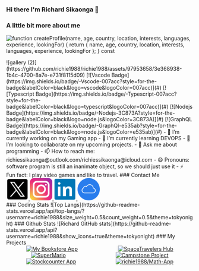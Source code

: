 ### Hi there I'm Richard Sikaonga 👋

### A little bit more about me


![function createProfile(name, age, country, location, interests, languages, experience, lookingFor) { return { name, age, country, location, interests, languages, experience, lookingFor }; } const ](https://github.com/richie1988/richie1988/assets/97953658/56a3e171-b781-46a4-81fb-874d5f1a89da)


<!--->

![gallery (2)](https://github.com/richie1988/richie1988/assets/97953658/3e368938-1b4c-4700-8a7e-e731f8115d09)
 [![Vscode Badge](https://img.shields.io/badge/-Vscode-007acc?style=for-the-badge&labelColor=black&logo=vscode&logoColor=007acc)](#) [![Typescript Badge](https://img.shields.io/badge/-Typescript-007acc?style=for-the-badge&labelColor=black&logo=typescript&logoColor=007acc)](#) [![Nodejs Badge](https://img.shields.io/badge/-Nodejs-3C873A?style=for-the-badge&labelColor=black&logo=node.js&logoColor=3C873A)](#) [![GraphQL Badge](https://img.shields.io/badge/-GraphQl-e535ab?style=for-the-badge&labelColor=black&logo=node.js&logoColor=e535ab)](#)


- 🔭 I’m currently working on my Gaming app
- 🌱 I’m currently learning DEVOPS
- 👯 I’m looking to collaborate on my upcoming projects.
- 💬 Ask me about programming
- 📫 How to reach me: richiessikaonga@outlook.com/richiessikaonga@icloud.com
- 😄 Pronouns: software program is still an inanimate object, so we should just use it
- ⚡ Fun fact: I play video games and like to travel.

  ### Contact Me
  <div>
   <a href="https://twitter.com/RichieSikaonga">
    <img src="images/11053969_x_logo_twitter_new_brand_icon.svg" width="60px"/>
   </a>
   <a href="https://www.instagram.com/richiesik/">
    <img src="images/4102579_applications_instagram_media_social_icon.svg" width="60px"/>
   </a>
   <a href="https://www.linkedin.com/in/richard-sikaonga-039940275/">
    <img src="images/4362961_linkedin_social media_icon.svg" width="60px" width="60px"/>
   </a>
   <a href="richiessikaonga@icloud.com">
    <img src="images/3069721_circle_cloud_icloud_round%20icon_icon.svg" width="60px"/>
   </a>
  </div>

### Coding Stats
![Top Langs](https://github-readme-stats.vercel.app/api/top-langs/?username=richie1988&size_weight=0.5&count_weight=0.5&theme=tokyonight)

### Github Stats

![Richard GitHub stats](https://github-readme-stats.vercel.app/api?username=richie1988&show_icons=true&theme=tokyonight)

### My Projects

<div align="center">
  <div style="display: flex; justify-content: space-around;">
    <a href="https://github.com/richie1988/My_Bookstore_App">
      <img src="https://github-readme-stats.vercel.app/api/pin/?username=richie1988&repo=My_Bookstore_App" alt="My Bookstore App" />
    </a>
    <a href="https://github.com/richie1988/SpaceTravelers-Hub">
      <img src="https://github-readme-stats.vercel.app/api/pin/?username=richie1988&repo=SpaceTravelers-Hub" alt="SpaceTravelers Hub" />
    </a>
  </div>
  <div style="display: flex; justify-content: space-around;">
    <a href="https://github.com/richie1988/SuperMario">
      <img src="https://github-readme-stats.vercel.app/api/pin/?username=richie1988&repo=SuperMario" alt="SuperMario" />
    </a>
    <a href="https://github.com/richie1988/Campstone-Project">
      <img src="https://github-readme-stats.vercel.app/api/pin/?username=richie1988&repo=Campstone-Project" alt="Campstone Project" />
    </a>
  </div>
  <div style="display: flex; justify-content: space-around;">
    <a href="https://github.com/richie1988/stockcounter-app.git">
      <img src="https://github-readme-stats.vercel.app/api/pin/?username=richie1988&repo=stockcounter-app" alt="Stockcounter App" />
    </a>
   <a href="https://github.com/richie1988/Math-App">
      <img src="https://github-readme-stats.vercel.app/api/pin/?username=richie1988&repo=richie1988/Math-App" alt="richie1988/Math-App" />
    </a>
  </div>
</div>

